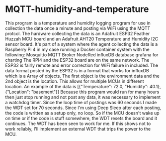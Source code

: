 # MQTT-humidity-and-temperature
This program is a temperature and humidity logging program for use in collection the data once a minute and posting via WiFi using the MQTT protcol.
The hardware collecting the data is an Adafruit ESP32 Feather Huzzah MCU board and an Adafruit AHT20 Temperature and Humidity I2C sensor board.
It's part of a system where the agent collecting the data is a Raspberry Pi 4 in my case running a Docker container system with the following:
  Mosquitto MQTT Broker
  NodeRed 
  influxDB database
  grafana for charting
The RPI4 and the ESP32 board are on the same network. The ESP32 is fairly remote and error correction for WiFi failure in included.
The data format posted by the ESP32 is in a format that works for influxDB which is a Array of objects. The first object is the environment data and the 2nd object is the location. This allows for multiple MCUs in different location.
An example of the data is [{"Temperature": 72.0, "Humidity": 40.1}, {"Location": "basement"}]
Because this program would run for many hours then just stop running and not post any data, it was necessary to implement a watchdog timer.  Since the loop time of postings was 60 seconds I made the WDT set for 70 seconds.
Since I'm using Deep Sleep after each posting, the code is written as a setup only, no loop. So if the MCU doesn't wake up on time or if the code is stuff somewhere, the WDT resets the board and it continues.
The WDT has been seen to work for me. If this shows not to work reliably, I'll implement an external WDT that trips the power to the MCU.

